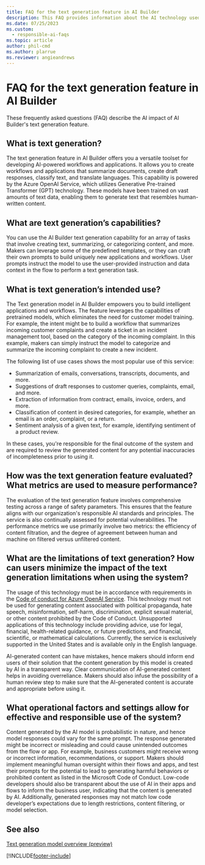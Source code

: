 ```yaml
---
title: FAQ for the text generation feature in AI Builder
description: This FAQ provides information about the AI technology used in the text generation model, along with key considerations and details about how the AI is used, how it was tested and evaluated, and any specific limitations.
ms.date: 07/25/2023
ms.custom: 
  - responsible-ai-faqs
ms.topic: article
author: phil-cmd
ms.author: plarrue
ms.reviewer: angieandrews
---
```


# FAQ for the text generation feature in AI Builder

These frequently asked questions (FAQ) describe the AI impact of AI Builder's text generation feature.

## What is text generation?

The text generation feature in AI Builder offers you a versatile toolset for developing AI-powered workflows and applications. It allows you to create workflows and applications that summarize documents, create draft responses, classify text, and translate languages. This capability is powered by the Azure OpenAI Service, which utilizes Generative Pre-trained Transformer (GPT) technology. These models have been trained on vast amounts of text data, enabling them to generate text that resembles human-written content.

## What are text generation’s capabilities?

You can use the AI Builder text generation capability for an array of tasks that involve creating text, summarizing, or categorizing content, and more. Makers can leverage some of the predefined templates, or they can craft their own prompts to build uniquely new applications and workflows. User prompts instruct the model to use the user-provided instruction and data context in the flow to perform a text generation task.

## What is text generation’s intended use?

The Text generation model in AI Builder empowers you to build intelligent applications and workflows. The feature leverages the capabilities of pretrained models, which eliminates the need for customer model training. For example, the intent might be to build a workflow that summarizes incoming customer complaints and create a ticket in an incident management tool, based on the category of the incoming complaint. In this example, makers can simply instruct the model to categorize and summarize the incoming complaint to create a new incident.

The following list of use cases shows the most popular use of this service:

- Summarization of emails, conversations, transcripts, documents, and more.
- Suggestions of draft responses to customer queries, complaints, email, and more.
- Extraction of information from contract, emails, invoice, orders, and more.
- Classification of content in desired categories, for example, whether an email is an order, complaint, or a return.
- Sentiment analysis of a given text, for example, identifying sentiment of a product review.

In these cases, you're responsible for the final outcome of the system and are required to review the generated content for any potential inaccuracies of incompleteness prior to using it.

## How was the text generation feature evaluated? What metrics are used to measure performance?

The evaluation of the text generation feature involves comprehensive testing across a range of safety parameters. This ensures that the feature aligns with our organization's responsible AI standards and principles. The service is also continually assessed for potential vulnerabilities. The performance metrics we use primarily involve two metrics: the efficiency of content filtration, and the degree of agreement between human and machine on filtered versus unfiltered content.

## What are the limitations of text generation? How can users minimize the impact of the text generation limitations when using the system?

 The usage of this technology must be in accordance with requirements in the [Code of conduct for Azure OpenAI Service](/legal/cognitive-services/openai/code-of-conduct). This technology must not be used for generating content associated with political propaganda, hate speech, misinformation, self-harm, discrimination, explicit sexual material, or other content prohibited by the Code of Conduct. Unsupported applications of this technology include providing advice, use for legal, financial, health-related guidance, or future predictions, and financial, scientific, or mathematical calculations. Currently, the service is exclusively supported in the United States and is available only in the English language.

AI-generated content can have mistakes, hence makers should inform end users of their solution that the content generation by this model is created by AI in a transparent way. Clear communication of AI-generated content helps in avoiding overreliance. Makers should also infuse the possibility of a human review step to make sure that the AI-generated content is accurate and appropriate before using it.

## What operational factors and settings allow for effective and responsible use of the system?

Content generated by the AI model is probabilistic in nature, and hence model responses could vary for the same prompt. The response generated might be incorrect or misleading and could cause unintended outcomes from the flow or app. For example, business customers might receive wrong or incorrect information, recommendations, or support. Makers should implement meaningful human oversight within their flows and apps, and test their prompts for the potential to lead to generating harmful behaviors or prohibited content as listed in the Microsoft Code of Conduct. Low-code developers should also be transparent about the use of AI in their apps and flows to inform the business user, indicating that the content is generated by AI. Additionally, generated responses may not match low code developer’s expectations due to length restrictions, content filtering, or model selection.

## See also

[Text generation model overview (preview)](prebuilt-azure-openai.md)

[!INCLUDE[footer-include](./includes/footer-banner.md)]